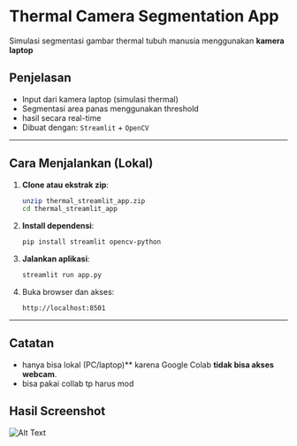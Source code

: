 # Thermal Camera Segmentation App

Simulasi segmentasi gambar thermal tubuh manusia menggunakan **kamera laptop**

## Penjelasan
- Input dari kamera laptop (simulasi thermal)
- Segmentasi area panas menggunakan threshold
- hasil secara real-time
- Dibuat dengan: `Streamlit` + `OpenCV`

---

##  Cara Menjalankan (Lokal)

1. **Clone atau ekstrak zip**:
   ```bash
   unzip thermal_streamlit_app.zip
   cd thermal_streamlit_app
   ```

2. **Install dependensi**:
   ```bash
   pip install streamlit opencv-python
   ```

3. **Jalankan aplikasi**:
   ```bash
   streamlit run app.py
   ```

4. Buka browser dan akses:
   ```
   http://localhost:8501
   ```

---

## Catatan

- hanya bisa lokal (PC/laptop)** karena Google Colab **tidak bisa akses webcam**.
- bisa pakai collab tp harus mod

## Hasil Screenshot

![Alt Text](images/screenshot.png)
